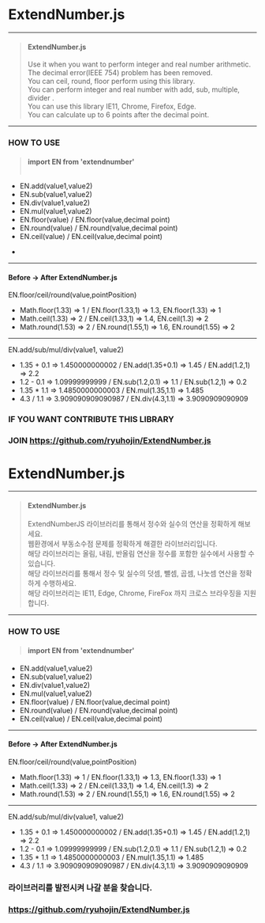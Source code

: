 # ExtendNumber.js
---
> #### ExtendNumber.js<br/>
> Use it when you want to perform integer and real number arithmetic.<br/>
> The decimal error(IEEE 754) problem has been removed.<br/>
> You can ceil, round, floor perform using this library.<br/>
> You can perform integer and real number with add, sub, multiple, divider .<br/>
> You can use this library IE11, Chrome, Firefox, Edge.<br/>
> You can calculate up to 6 points after the decimal point.<br/>
---
### HOW TO USE
> #### import EN from 'extendnumber'
> ~~~ javascript
- EN.add(value1,value2)
- EN.sub(value1,value2)
- EN.div(value1,value2)
- EN.mul(value1,value2)
- EN.floor(value) / EN.floor(value,decimal point)
- EN.round(value) / EN.round(value,decimal point)
- EN.ceil(value) / EN.ceil(value,decimal point)
- ~~~
---
#### Before -> After ExtendNumber.js
EN.floor/ceil/round(value,pointPosition)
- Math.floor(1.33) => 1 / EN.floor(1.33,1) => 1.3, EN.floor(1.33) => 1
- Math.ceil(1.33) => 2 / EN.ceil(1.33,1) => 1.4, EN.ceil(1.3) => 2
- Math.round(1.53) => 2 / EN.round(1.55,1) => 1.6, EN.round(1.55) => 2
---
EN.add/sub/mul/div(value1, value2)
- 1.35 + 0.1 => 1.450000000002 / EN.add(1.35+0.1) => 1.45 / EN.add(1.2,1) => 2.2
- 1.2 - 0.1 => 1.09999999999 / EN.sub(1.2,0.1) => 1.1 / EN.sub(1.2,1) => 0.2
- 1.35 * 1.1 => 1.4850000000003 / EN.mul(1.35,1.1) => 1.485
- 4.3 / 1.1 => 3.909090909090987 / EN.div(4.3,1.1) => 3.9090909090909

### IF YOU WANT CONTRIBUTE THIS LIBRARY<br/>
### JOIN https://github.com/ryuhojin/ExtendNumber.js<br/>

# ExtendNumber.js
---
> #### ExtendNumber.js<br/>
> ExtendNumberJS 라이브러리를 통해서 정수와 실수의 연산을 정확하게 해보세요.<br/>
> 웹환경에서 부동소수점 문제를 정확하게 해결한 라이브러리입니다.<br/>
> 해당 라이브러리는 올림, 내림, 반올림 연산을 정수를 포함한 실수에서 사용할 수 있습니다.<br/>
> 해당 라이브러리를 통해서 정수 및 실수의 덧셈, 뺄셈, 곱셈, 나눗셈 연산을 정확하게 수행하세요.<br/>
> 해당 라이브러리는 IE11, Edge, Chrome, FireFox 까지 크로스 브라우징을 지원합니다.<br/>
---
### HOW TO USE
> #### import EN from 'extendnumber'
- EN.add(value1,value2)
- EN.sub(value1,value2)
- EN.div(value1,value2)
- EN.mul(value1,value2)
- EN.floor(value) / EN.floor(value,decimal point)
- EN.round(value) / EN.round(value,decimal point)
- EN.ceil(value) / EN.ceil(value,decimal point)
---
#### Before -> After ExtendNumber.js
EN.floor/ceil/round(value,pointPosition)
- Math.floor(1.33) => 1 / EN.floor(1.33,1) => 1.3, EN.floor(1.33) => 1
- Math.ceil(1.33) => 2 / EN.ceil(1.33,1) => 1.4, EN.ceil(1.3) => 2
- Math.round(1.53) => 2 / EN.round(1.55,1) => 1.6, EN.round(1.55) => 2
---
EN.add/sub/mul/div(value1, value2)
- 1.35 + 0.1 => 1.450000000002 / EN.add(1.35+0.1) => 1.45 / EN.add(1.2,1) => 2.2
- 1.2 - 0.1 => 1.09999999999 / EN.sub(1.2,0.1) => 1.1 / EN.sub(1.2,1) => 0.2
- 1.35 * 1.1 => 1.4850000000003 / EN.mul(1.35,1.1) => 1.485
- 4.3 / 1.1 => 3.909090909090987 / EN.div(4.3,1.1) => 3.9090909090909

### 라이브러리를 발전시켜 나갈 분을 찾습니다.<br/>
### https://github.com/ryuhojin/ExtendNumber.js<br/>
